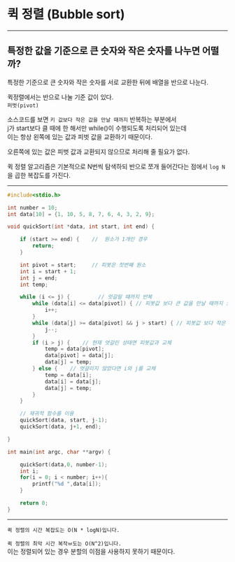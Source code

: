 # 퀵 정렬 (Bubble sort)

---

## 특정한 값을 기준으로 큰 숫자와 작은 숫자를 나누면 어떨까?  

특정한 기준으로 큰 숫자와 작은 숫자를 서로 교환한 뒤에 배열을 반으로 나눈다.  

퀵정렬에서는 반으로 나눌 기준 값이 있다.  
`퍼벗(pivot)`  

소스코드를 보면 `키 값보다 작은 값을 만날 때까지` 반복하는 부분에서  
j가 start보다 클 때에 한 해서만 while()이 수행되도록 처리되어 있는데  
이는 항상 왼쪽에 있는 값과 피벗 값을 교환하기 때문이다.  

오른쪽에 있는 값은 피벗 값과 교환되지 않으므로 처리해 줄 필요가 없다.  

퀵 정렬 알고리즘은 기본적으로 N번씩 탐색하되 반으로 쪼개 들어간다는 점에서 `log N`을 곱한 복잡도를 가진다.  


---

```c
#include<stdio.h>

int number = 10;
int data[10] = {1, 10, 5, 8, 7, 6, 4, 3, 2, 9};

void quickSort(int *data, int start, int end) {

    if (start >= end) {    //  원소가 1개인 경우
        return;
    }

    int pivot = start;     // 피봇은 첫번째 원소
    int i = start + 1;
    int j = end;
    int temp;

    while (i <= j) {         // 엇갈릴 떄까지 반복
        while (data[i] <= data[pivot]) { // 피봇값 보다 큰 값을 만날 때까지 오른쪽으로 이동
            i++;
        }
        while (data[j] >= data[pivot] && j > start) { // 피봇값 보다 작은 값을 만날 때까지 왼쪽으로 이동 , j는 start보다 큼
            j--;
        }
        if (i > j) {    // 현재 엇갈린 상태면 피봇값과 교체
            temp = data[pivot];
            data[pivot] = data[j];
            data[j] = temp;
        } else {    // 엇갈리지 않았다면 i와 j를 교체
            temp = data[i];
            data[i] = data[j];
            data[j] = temp;
        }
    }

    // 재귀적 함수를 이용
    quickSort(data, start, j-1);
    quickSort(data, j+1, end);

}

int main(int argc, char **argv) {

    quickSort(data,0, number-1);
    int i;
    for(i = 0; i < number; i++){
        printf("%d ",data[i]);
    }

    return 0;
}
```

---

`퀵 정렬의 시간 복잡도는 O(N * logN)입니다.`  

`퀵 정렬의 최악 시간 복작ㅂ도는 O(N^2)입니다.`  
이는 정렬되어 있는 경우 분할의 이점을 사용하지 못하기 때문이다.  
